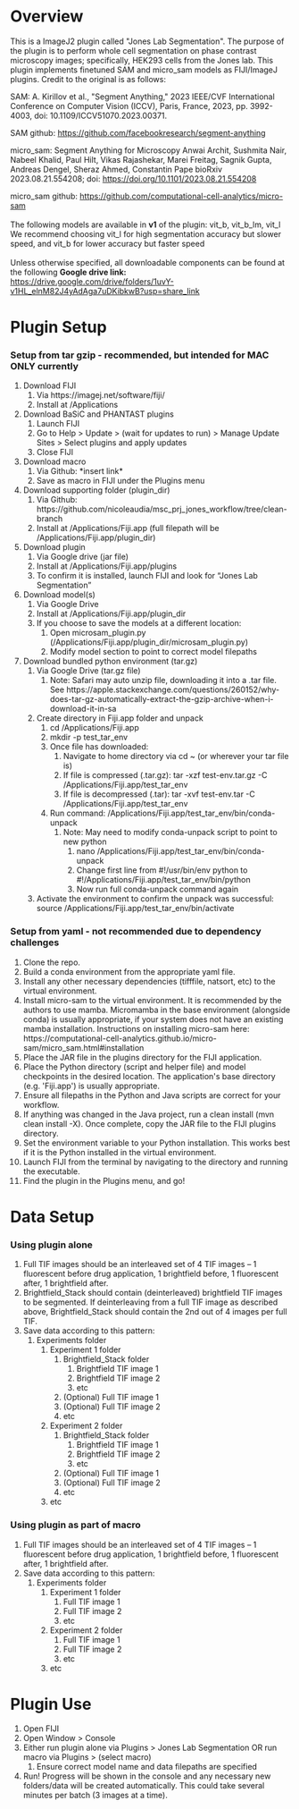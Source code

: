 <h1> Overview </h1>
This is a ImageJ2 plugin called "Jones Lab Segmentation". The purpose of the plugin is to perform whole cell segmentation on phase contrast microscopy images; specifically, HEK293 cells from the Jones lab. This plugin implements finetuned SAM and micro_sam models as FIJI/ImageJ plugins. Credit to the original is as follows:

SAM: A. Kirillov et al., "Segment Anything," 2023 IEEE/CVF International Conference on Computer Vision (ICCV), Paris, France, 2023, pp. 3992-4003, doi: 10.1109/ICCV51070.2023.00371. 

SAM github: https://github.com/facebookresearch/segment-anything

micro_sam: Segment Anything for Microscopy Anwai Archit, Sushmita Nair, Nabeel Khalid, Paul Hilt, Vikas Rajashekar, Marei Freitag, Sagnik Gupta, Andreas Dengel, Sheraz Ahmed, Constantin Pape bioRxiv 2023.08.21.554208; doi: https://doi.org/10.1101/2023.08.21.554208

micro_sam github: https://github.com/computational-cell-analytics/micro-sam
\
\
The following models are available in **v1** of the plugin: vit_b, vit_b_lm, vit_l
We recommend choosing vit_l for high segmentation accuracy but slower speed, and vit_b for lower accuracy but faster speed
\
\
Unless otherwise specified, all downloadable components can be found at the following **Google drive link:** https://drive.google.com/drive/folders/1uvY-v1HL_elnM82J4yAdAga7uDKibkwB?usp=share_link

<h1> Plugin Setup </h1>
<h3> Setup from tar gzip - recommended, but intended for MAC ONLY currently </h3>
<ol>

  <li> Download FIJI
    <ol>
      <li>Via https://imagej.net/software/fiji/</li>
      <li>Install at /Applications</li>
    </ol>
  </li>
  
  <li> Download BaSiC and PHANTAST plugins
    <ol>
      <li>Launch FIJI</li>
      <li>Go to Help > Update > (wait for updates to run) > Manage Update Sites > Select plugins and apply updates</li>
      <li>Close FIJI</li>
    </ol>
  </li>
  
  <li> Download macro
    <ol>
      <li>Via Github: *insert link* </li>
      <li>Save as macro in FIJI under the Plugins menu</li>
    </ol>
  </li>

  <li> Download supporting folder (plugin_dir)
    <ol>
      <li>Via Github: https://github.com/nicoleaudia/msc_prj_jones_workflow/tree/clean-branch </li>
      <li>Install at  /Applications/Fiji.app (full filepath will be /Applications/Fiji.app/plugin_dir)</li>
    </ol>
  </li>

  <li>Download plugin
    <ol>
      <li>Via Google drive (jar file) </li>
      <li>Install at /Applications/Fiji.app/plugins </li>
      <li>To confirm it is installed, launch FIJI and look for “Jones Lab Segmentation” </li>
    </ol>
  </li>

  <li>Download model(s)
    <ol>
      <li> Via Google Drive </li>
      <li> Install at /Applications/Fiji.app/plugin_dir </li>
      <li> If you choose to save the models at a different location: 
        <ol>
          <li> Open microsam_plugin.py (/Applications/Fiji.app/plugin_dir/microsam_plugin.py) </li>
          <li> Modify model section to point to correct model filepaths </li>
        </ol>
      </li>
    </ol>

  <li>Download bundled python environment (tar.gz)
    <ol>
      <li> Via Google Drive (tar.gz file) 
        <ol>
          <li> Note: Safari may auto unzip file, downloading it into a .tar file. See https://apple.stackexchange.com/questions/260152/why-does-tar-gz-automatically-extract-the-gzip-archive-when-i-download-it-in-sa </li>
        </ol>
      </li>
      <li> Create directory in Fiji.app folder and unpack 
        <ol>
          <li>cd /Applications/Fiji.app</li>
          <li>mkdir -p test_tar_env</li>
          <li>Once file has downloaded: 
            <ol>
              <li> Navigate to home directory via cd ~ (or wherever your tar file is) </li>
              <li>If file is compressed (.tar.gz): tar -xzf test-env.tar.gz -C /Applications/Fiji.app/test_tar_env </li>
              <li>If file is decompressed (.tar): tar -xvf test-env.tar -C /Applications/Fiji.app/test_tar_env </li>
            </ol>
          </li>
          <li>Run command: /Applications/Fiji.app/test_tar_env/bin/conda-unpack
            <ol>
              <li>Note: May need to modify conda-unpack script to point to new python
                <ol>
                  <li> nano /Applications/Fiji.app/test_tar_env/bin/conda-unpack </li>
                  <li> Change first line from #!/usr/bin/env python to #!/Applications/Fiji.app/test_tar_env/bin/python </li>
                  <li> Now run full conda-unpack command again </li>
                </ol>
              </li>
            </ol>
          </li>
        </ol>
      </li>
      <li>Activate the environment to confirm the unpack was successful: source /Applications/Fiji.app/test_tar_env/bin/activate</li>
    </ol>
  </li>
  </li>
</ol>

<h3> Setup from yaml - not recommended due to dependency challenges </h3>
<ol>
  <li> Clone the repo. </li>
  <li> Build a conda environment from the appropriate yaml file. </li>
  <li> Install any other necessary dependencies (tifffile, natsort, etc) to the virtual environment. </li>
  <li> Install micro-sam to the virtual environment. It is recommended by the authors to use mamba. Micromamba in the base environment (alongside conda) is usually appropriate, if your system does not have an existing mamba installation. Instructions on installing micro-sam here: https://computational-cell-analytics.github.io/micro-sam/micro_sam.html#installation </li>
  <li> Place the JAR file in the plugins directory for the FIJI application. </li>
  <li> Place the Python directory (script and helper file) and model checkpoints in the desired location. The application's base directory (e.g. 'Fiji.app') is usually appropriate. </li>
  <li> Ensure all filepaths in the Python and Java scripts are correct for your workflow. </li>
  <li> If anything was changed in the Java project, run a clean install (mvn clean install -X). Once complete, copy the JAR file to the FIJI plugins directory. </li> 
  <li> Set the environment variable to your Python installation. This works best if it is the Python installed in the virtual environment. </li>
  <li> Launch FIJI from the terminal by navigating to the directory and running the executable. </li>
  <li> Find the plugin in the Plugins menu, and go! </li>
</ol>

<h1> Data Setup </h1>
<h3> Using plugin alone </h3>
<ol>
  <li> Full TIF images should be an interleaved set of 4 TIF images – 1 fluorescent before drug application, 1 brightfield before, 1 fluorescent after, 1 brightfield after. </li>
  <li> Brightfield_Stack should contain (deinterleaved) brightfield TIF images to be segmented. If deinterleaving from a full TIF image as described above, Brightfield_Stack should contain the 2nd out of 4 images per full TIF. </li>
  <li>Save data according to this pattern:
    <ol>
      <li> Experiments folder 
        <ol>
          <li> Experiment 1 folder 
            <ol>
              <li> Brightfield_Stack folder
                <ol>
                  <li> Brightfield TIF image 1 </li>
                  <li> Brightfield TIF image 2 </li>
                  <li> etc </li>
                </ol>
              </li>
              <li> (Optional) Full TIF image 1 </li>
              <li> (Optional) Full TIF image 2 </li>
              <li> etc </li>
            </ol>
          </li>
          <li> Experiment 2 folder 
            <ol>
              <li> Brightfield_Stack folder
                <ol>
                  <li> Brightfield TIF image 1 </li>
                  <li> Brightfield TIF image 2 </li>
                  <li> etc </li>
                </ol>
              </li>
              <li> (Optional) Full TIF image 1 </li>
              <li> (Optional) Full TIF image 2 </li>
              <li> etc </li>
            </ol>
          </li> 
          <li> etc </li>
        </ol>
      </li>
    </ol>
  </li>
</ol>

<h3> Using plugin as part of macro </h3>
<ol>
  <li> Full TIF images should be an interleaved set of 4 TIF images – 1 fluorescent before drug application, 1 brightfield before, 1 fluorescent after, 1 brightfield after. </li>
  <li> Save data according to this pattern: 
    <ol> 
      <li> Experiments folder
        <ol>
          <li> Experiment 1 folder 
            <ol>
              <li> Full TIF image 1 </li>
              <li> Full TIF image 2 </li>
              <li> etc </li>
            </ol>
          </li>
          <li> Experiment 2 folder 
            <ol>
              <li> Full TIF image 1 </li>
              <li> Full TIF image 2 </li>
              <li> etc </li>
            </ol>
          </li>
          <li> etc </li>
        </ol>
      </li>
    </ol>
  </li>
</ol>

<h1> Plugin Use </h1>
<ol>
  <li> Open FIJI </li>
  <li> Open Window > Console </li>
  <li> Either run plugin alone via Plugins > Jones Lab Segmentation OR run macro via Plugins > (select macro) 
    <ol>
      <li> Ensure correct model name and data filepaths are specified </li>
    </ol>
  </li>
  <li> Run! Progress will be shown in the console and any necessary new folders/data will be created automatically. This could take several minutes per batch (3 images at a time). </li>
</ol>

